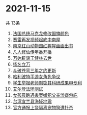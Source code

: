 # 2021-11-15
  共 13条

  <!-- BEGIN -->
  <!-- 最后更新时间:Mon Nov 15 2021 09:11:33 GMT+0000 (Coordinated Universal Time) -->
  1. [法国总统马克龙修改国旗颜色](https://www.zhihu.com/search?q=马克龙)
1. [赛雷再发视频起底中南屋](https://www.zhihu.com/search?q=中南屋)
1. [南京红山动物园红猩猩画画出书](https://www.zhihu.com/search?q=红猩猩画画出书)
1. [凡人修仙传年番开播](https://www.zhihu.com/search?q=凡人修仙传)
1. [万达辟谣王健林去世](https://www.zhihu.com/search?q=王健林去世)
1. [扬名立万](https://www.zhihu.com/search?q=扬名立万)
1. [斗破苍穹三年之约更新](https://www.zhihu.com/search?q=斗破苍穹三年之约)
1. [哈利波特手游女角色争议](https://www.zhihu.com/search?q=哈利波特魔法觉醒)
1. [学生举报老师剽窃其科研成果申专利](https://www.zhihu.com/search?q=老师剽窃学生科研成果)
1. [艾尔登法环测试](https://www.zhihu.com/search?q=艾尔登法环)
1. [女孩晨跑遇害案嫌犯父亲涉嫌包庇](https://www.zhihu.com/search?q=女孩晨跑遇害)
1. [台湾宜兰县海域地震](https://www.zhihu.com/search?q=台湾宜兰县地震)
1. [官方通报上饶隔离宠物狗遭扑杀](https://www.zhihu.com/search?q=隔离宠物狗遭扑杀)
  <!-- END -->
  